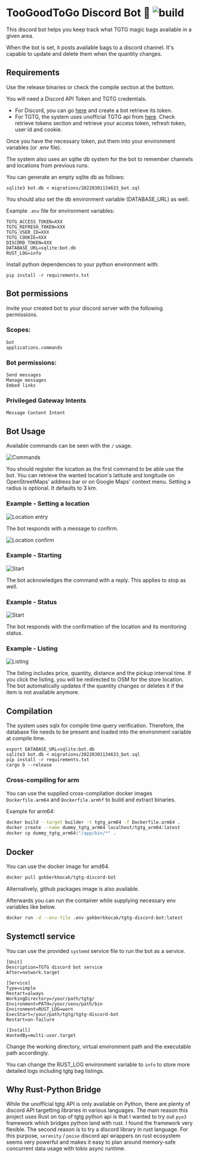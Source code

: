 # TooGoodToGo Discord Bot 🥪 ![build](https://github.com/gokberkkocak/tgtg-discord-bot/actions/workflows/build.yml/badge.svg)

This discord bot helps you keep track what TGTG magic bags available in a given area. 

When the bot is set, it posts available bags to a discord channel. It's capable to update and delete them when the quantity changes.

## Requirements

Use the release binaries or check the compile section at the bottom. 

You will need a Discord API Token and TGTG credentials. 
- For Discord, you can go [here](https://discord.com/developers/applications) and create a bot retrieve its token.
- For TGTG, the system uses unofficial TGTG api from [here](https://github.com/ahivert/tgtg-python). Check retrieve tokens section and retrieve your access token, refresh token, user id and cookie.

Once you have the necessary token, put them into your environment variables (or .env file). 

The system also uses an sqlite db system for the bot to remember channels and locations from previous runs. 

You can generate an empty sqlite db as follows:

```
sqlite3 bot.db < migrations/20220301134633_bot.sql 
```

You should also set the db environment variable (DATABASE_URL) as well.

Example ```.env``` file for environment variables:
```
TGTG_ACCESS_TOKEN=XXX
TGTG_REFRESH_TOKEN=XXX
TGTG_USER_ID=XXX
TGTG_COOKIE=XXX
DISCORD_TOKEN=XXX
DATABASE_URL=sqlite:bot.db
RUST_LOG=info
```

Install python dependencies to your python environment with:

```
pip install -r requirements.txt
```

## Bot permissions

Invite your created bot to your discord server with the following permissions.

### Scopes:
```
bot
applications.commands
```

### Bot permissions:
```
Send messages
Manage messages
Embed links
```

### Privileged Gateway Intents

```
Message Content Intent
```

## Bot Usage

Available commands can be seen with the `/` usage.

![Commands](images/slash_commands.png)

You should register the location as the first command to be able use the bot. You can retrieve the wanted location's latitude and longitude on OpenStreetMaps' address bar or on Google Maps' context menu. Setting a radius is optional. It defaults to 3 km. 

### Example - Setting a location

![Location entry](images/location_entry.png)

The bot responds with a message to confirm.

![Location confirm](images/location_confirm.png)

### Example - Starting

![Start](images/start.png)

The bot acknowledges the command with a reply. This applies to stop as well.

### Example - Status

![Start](images/status.png)

The bot responds with the confirmation of the location and its monitoring status.

### Example - Listing

![Listing](images/listing.png)

The listing includes price, quantity, distance and the pickup interval time. If you click the listing, you will be redirected to OSM for the store location. The bot automatically updates if the quantity changes or deletes it if the item is not available anymore.

## Compilation

The system uses sqlx for compile time query verification. Therefore, the database file needs to be present and loaded into the environment variable at compile time.

```
export DATABASE_URL=sqlite:bot.db
sqlite3 bot.db < migrations/20220301134633_bot.sql 
pip install -r requirements.txt
cargo b --release
```

### Cross-compiling for arm

You can use the supplied cross-compilation docker images `Dockerfile.arm64` and `Dockerfile.armhf` to build and extract binaries.

Example for arm64:

```bash
docker build --target builder -t tgtg_arm64 -f Dockerfile.arm64 .
docker create --name dummy_tgtg_arm64 localhost/tgtg_arm64:latest
docker cp dummy_tgtg_arm64:"/app/bin/*" .
```

## Docker

You can use the docker image for amd64.

```bash
docker pull gokberkkocak/tgtg-discord-bot
```

Alternatively, github packages image is also available.

Afterwards you can run the container while supplying necessary env variables like below.

```bash
docker run -d --env-file .env gokberkkocak/tgtg-discord-bot:latest 
```

## Systemctl service

You can use the provided ```systemd``` service file to run the bot as a service. 

```
[Unit]
Description=TGTG discord bot service
After=network.target

[Service]
Type=simple
Restart=always
WorkingDirectory=/your/path/tgtg/
Environment=PATH=/your/venv/path/bin
Environment=RUST_LOG=warn
ExecStart=/your/path/tgtg/tgtg-discord-bot
Restart=on-failure

[Install]
WantedBy=multi-user.target
```

Change the working directory, virtual environment path and the executable path accordingly.

You can change the RUST_LOG environment variable to ```info``` to store more detailed logs including tgtg bag listings.

## Why Rust-Python Bridge

While the unofficial tgtg API is only available on Python, there are plenty of discord API targetting libraries in various languages. The main reason this project uses Rust on top of tgtg python api is that I wanted to try out ```pyo3``` framework which bridges python land with rust. I found the framework very flexible. The second reason is to try a discord library in rust language. For this purpose, ```serenity``` / ```poise``` discord api wrappers on rust ecosystem seems very powerful and makes it easy to plan around memory-safe concurrent data usage with tokio async runtime. 
